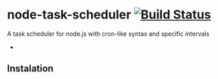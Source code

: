 # node-task-scheduler [![Build Status](https://travis-ci.org/giovanebribeiro/node-task-scheduler.svg?branch=master)](https://travis-ci.org/giovanebribeiro/node-task-scheduler)

A task scheduler for node.js with cron-like syntax and specific intervals

* 

## Instalation
